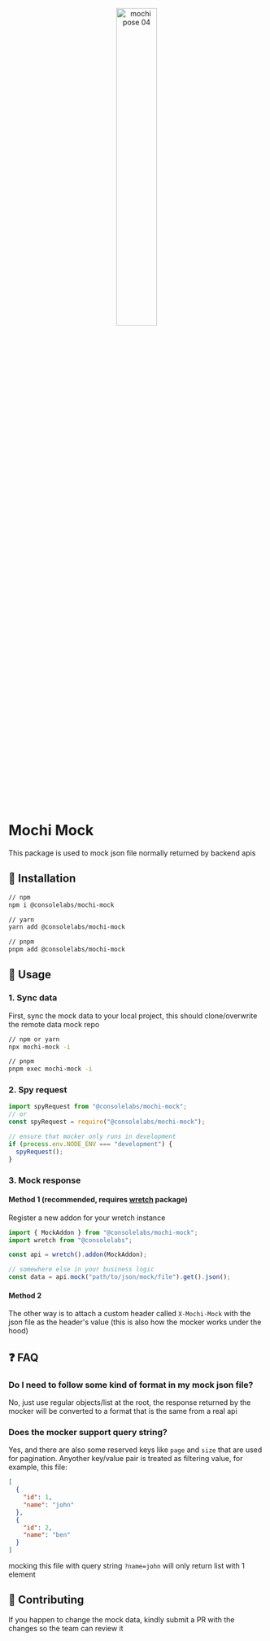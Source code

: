 <p align="center">
  <img src="https://github.com/consolelabs/mochi.js/assets/25856620/ea835197-5ed7-45e3-a42f-3e696dfd11fb" alt="mochi pose 04" width="40%" />
</p>

# Mochi Mock

This package is used to mock json file normally returned by backend apis

## 🌈 Installation

```bash
// npm
npm i @consolelabs/mochi-mock

// yarn
yarn add @consolelabs/mochi-mock

// pnpm
pnpm add @consolelabs/mochi-mock
```

## 🚀 Usage

### 1. Sync data

First, sync the mock data to your local project, this should clone/overwrite the remote data mock repo

```bash
// npm or yarn
npx mochi-mock -i

// pnpm
pnpm exec mochi-mock -i
```

### 2. Spy request

```javascript
import spyRequest from "@consolelabs/mochi-mock";
// or
const spyRequest = require("@consolelabs/mochi-mock");

// ensure that mocker only runs in development
if (process.env.NODE_ENV === "development") {
  spyRequest();
}
```

### 3. Mock response

#### Method 1 (recommended, requires [wretch](https://github.com/elbywan/wretch#addons) package)

Register a new addon for your wretch instance

```javascript
import { MockAddon } from "@consolelabs/mochi-mock";
import wretch from "@consolelabs";

const api = wretch().addon(MockAddon);

// somewhere else in your business logic
const data = api.mock("path/to/json/mock/file").get().json();
```

#### Method 2

The other way is to attach a custom header called `X-Mochi-Mock` with the json file as the header's value (this is also how the mocker works under the hood)

## ❓ FAQ

### Do I need to follow some kind of format in my mock json file?
No, just use regular objects/list at the root, the response returned by the mocker will be converted to a format that is the same from a real api

### Does the mocker support query string?
Yes, and there are also some reserved keys like `page` and `size` that are used for pagination. Anyother key/value pair is treated as filtering value, for example, this file:
```json
[
  {
    "id": 1,
    "name": "john"
  },
  {
    "id": 2,
    "name": "ben"
  }
]
```
mocking this file with query string `?name=john` will only return list with 1 element

## 🤝 Contributing

If you happen to change the mock data, kindly submit a PR with the changes so the team can review it
